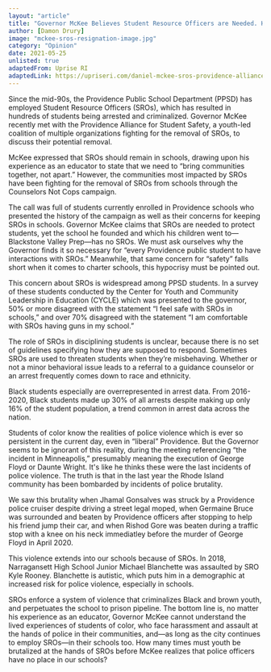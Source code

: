 ```yaml
---
layout: "article"
title: "Governor McKee Believes Student Resource Officers are Needed. Here’s Why He’s Wrong. "
author: [Damon Drury]
image: "mckee-sros-resignation-image.jpg"
category: "Opinion"
date: 2021-05-25
unlisted: true
adaptedFrom: Uprise RI
adaptedLink: https://upriseri.com/daniel-mckee-sros-providence-alliance-for-student-safety/
---
```

Since the mid-90s, the Providence Public School Department (PPSD) has employed Student Resource Officers (SROs), which has resulted in hundreds of students being arrested and criminalized. Governor McKee recently met with the Providence Alliance for Student Safety, a youth-led coalition of multiple organizations fighting for the removal of SROs, to discuss their potential removal.

McKee expressed that SROs should remain in schools, drawing upon his experience as an educator to state that we need to “bring communities together, not apart.” However, the communities most impacted by SROs have been fighting for the removal of SROs from schools through the Counselors Not Cops campaign.

The call was full of students currently enrolled in Providence schools who presented the history of the campaign as well as their concerns for keeping SROs in schools. Governor McKee claims that SROs are needed to protect students, yet the school he founded and which his children went to—Blackstone Valley Prep—has no SROs. We must ask ourselves why the Governor finds it so necessary for “every Providence public student to have interactions with SROs.” Meanwhile, that same concern for “safety” falls short when it comes to charter schools, this hypocrisy must be pointed out.

This concern about SROs is widespread among PPSD students. In a survey of these students conducted by the Center for Youth and Community Leadership in Education (CYCLE) which was presented to the governor, 50% or more disagreed with the statement “I feel safe with SROs in schools,” and over 70% disagreed with the statement “I am comfortable with SROs having guns in my school.”

The role of SROs in disciplining students is unclear, because there is no set of guidelines specifying how they are supposed to respond. Sometimes SROs are used to threaten students when they’re misbehaving. Whether or not a minor behavioral issue leads to a referral to a guidance counselor or an arrest frequently comes down to race and ethnicity.

Black students especially are overrepresented in arrest data. From 2016-2020, Black students made up 30% of all arrests despite making up only 16% of the student population, a trend common in arrest data across the nation.

Students of color know the realities of police violence which is ever so persistent in the current day, even in “liberal” Providence. But the Governor seems to be ignorant of this reality, during the meeting referencing “the incident in Minneapolis,” presumably meaning the execution of George Floyd or Daunte Wright. It's like he thinks these were the last incidents of police violence. The truth is that in the last year the Rhode Island community has been bombarded by incidents of police brutality.

We saw this brutality when Jhamal Gonsalves was struck by a Providence police cruiser despite driving a street legal moped, when Germaine Bruce was surrounded and beaten by Providence officers after stopping to help his friend jump their car, and when Rishod Gore was beaten during a traffic stop with a knee on his neck immediatley before the murder of George Floyd in April 2020.

This violence extends into our schools because of SROs. In 2018, Narragansett High School Junior Michael Blanchette was assaulted by SRO Kyle Rooney. Blanchette is autistic, which puts him in a demographic at increased risk for police violence, especially in schools.

SROs enforce a system of violence that criminalizes Black and brown youth, and perpetuates the school to prison pipeline. The bottom line is, no matter his experience as an educator, Governor McKee cannot understand the lived experiences of students of color, who face harassment and assault at the hands of police in their communities, and—as long as the city continues to employ SROs—in their schools too. How many times must youth be brutalized at the hands of SROs before McKee realizes that police officers have no place in our schools?
